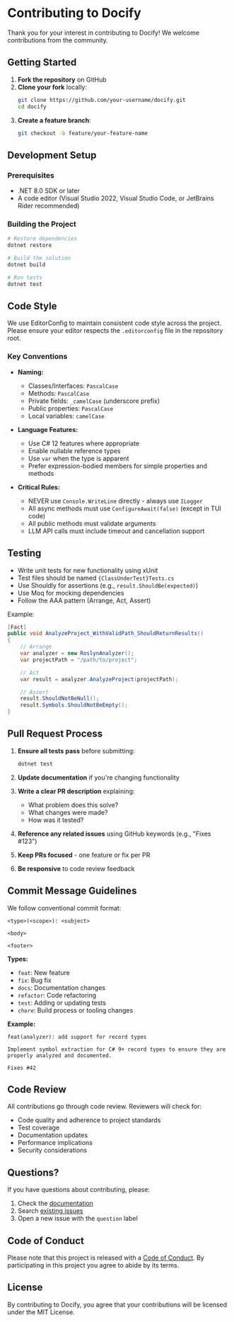 # Contributing to Docify

Thank you for your interest in contributing to Docify! We welcome contributions from the community.

## Getting Started

1. **Fork the repository** on GitHub
2. **Clone your fork** locally:
   ```bash
   git clone https://github.com/your-username/docify.git
   cd docify
   ```
3. **Create a feature branch**:
   ```bash
   git checkout -b feature/your-feature-name
   ```

## Development Setup

### Prerequisites

- .NET 8.0 SDK or later
- A code editor (Visual Studio 2022, Visual Studio Code, or JetBrains Rider recommended)

### Building the Project

```bash
# Restore dependencies
dotnet restore

# Build the solution
dotnet build

# Run tests
dotnet test
```

## Code Style

We use EditorConfig to maintain consistent code style across the project. Please ensure your editor respects the `.editorconfig` file in the repository root.

### Key Conventions

- **Naming:**
  - Classes/Interfaces: `PascalCase`
  - Methods: `PascalCase`
  - Private fields: `_camelCase` (underscore prefix)
  - Public properties: `PascalCase`
  - Local variables: `camelCase`

- **Language Features:**
  - Use C# 12 features where appropriate
  - Enable nullable reference types
  - Use `var` when the type is apparent
  - Prefer expression-bodied members for simple properties and methods

- **Critical Rules:**
  - NEVER use `Console.WriteLine` directly - always use `ILogger`
  - All async methods must use `ConfigureAwait(false)` (except in TUI code)
  - All public methods must validate arguments
  - LLM API calls must include timeout and cancellation support

## Testing

- Write unit tests for new functionality using xUnit
- Test files should be named `{ClassUnderTest}Tests.cs`
- Use Shouldly for assertions (e.g., `result.ShouldBe(expected)`)
- Use Moq for mocking dependencies
- Follow the AAA pattern (Arrange, Act, Assert)

Example:
```csharp
[Fact]
public void AnalyzeProject_WithValidPath_ShouldReturnResults()
{
    // Arrange
    var analyzer = new RoslynAnalyzer();
    var projectPath = "/path/to/project";

    // Act
    var result = analyzer.AnalyzeProject(projectPath);

    // Assert
    result.ShouldNotBeNull();
    result.Symbols.ShouldNotBeEmpty();
}
```

## Pull Request Process

1. **Ensure all tests pass** before submitting:
   ```bash
   dotnet test
   ```

2. **Update documentation** if you're changing functionality

3. **Write a clear PR description** explaining:
   - What problem does this solve?
   - What changes were made?
   - How was it tested?

4. **Reference any related issues** using GitHub keywords (e.g., "Fixes #123")

5. **Keep PRs focused** - one feature or fix per PR

6. **Be responsive** to code review feedback

## Commit Message Guidelines

We follow conventional commit format:

```
<type>(<scope>): <subject>

<body>

<footer>
```

**Types:**
- `feat`: New feature
- `fix`: Bug fix
- `docs`: Documentation changes
- `refactor`: Code refactoring
- `test`: Adding or updating tests
- `chore`: Build process or tooling changes

**Example:**
```
feat(analyzer): add support for record types

Implement symbol extraction for C# 9+ record types to ensure they are properly analyzed and documented.

Fixes #42
```

## Code Review

All contributions go through code review. Reviewers will check for:

- Code quality and adherence to project standards
- Test coverage
- Documentation updates
- Performance implications
- Security considerations

## Questions?

If you have questions about contributing, please:

1. Check the [documentation](docs/)
2. Search [existing issues](https://github.com/username/docify/issues)
3. Open a new issue with the `question` label

## Code of Conduct

Please note that this project is released with a [Code of Conduct](CODE_OF_CONDUCT.md). By participating in this project you agree to abide by its terms.

## License

By contributing to Docify, you agree that your contributions will be licensed under the MIT License.
